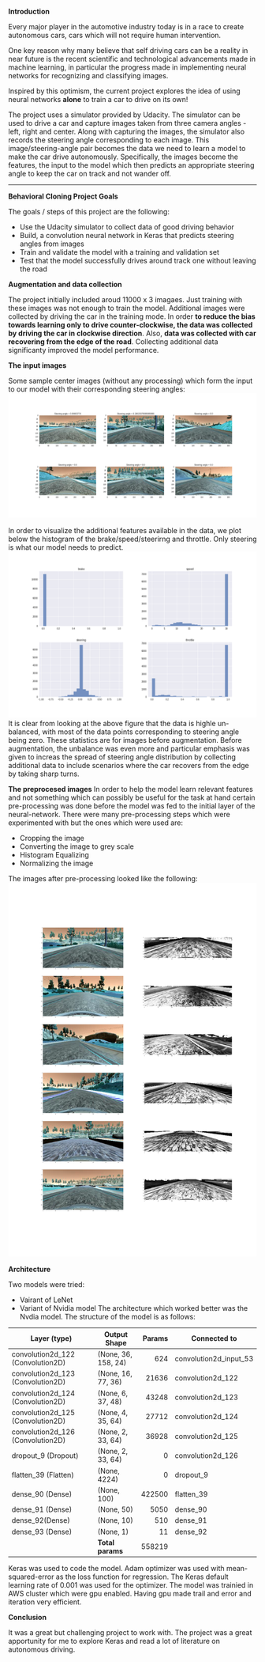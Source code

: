**Introduction**

Every major player in the automotive industry today is in a race to create autonomous cars, cars which will not require human intervention. 

One key reason why many believe that self driving cars can be a reality in near future is the recent scientific and technological advancements made in machine learning, in particular the progress made in implementing neural networks for recognizing and classifying images.

Inspired by this optimism, the current project explores the idea of using neural networks **alone** to train a car to drive on its own!

The project uses a simulator provided by Udacity. The simulator can be used to drive a car and capture images taken from three camera angles - left, right and center. Along with capturing the images, the simulator also records the steering angle corresponding to each image. This image/steering-angle pair becomes the data we need to learn a model to make the car drive autonomously. Specifically, the images become the features, the input to the model which then predicts an appropriate steering angle to keep the car on track and not wander off. 

[//]: # (Image References)

[image1]: ./images_writeup/sample_images.png "Sample Images"
[image2]: ./images_writeup/features_stats.png "Features Stats"
[image3]: ./images_writeup/processed_images.png "Preprocessed Images"

---

**Behavioral Cloning Project Goals**

The goals / steps of this project are the following:
* Use the Udacity simulator to collect data of good driving behavior
* Build, a convolution neural network in Keras that predicts steering angles from images
* Train and validate the model with a training and validation set
* Test that the model successfully drives around track one without leaving the road


**Augmentation and data collection**

The project initially included aroud 11000 x 3 imagaes. Just training with these images was not enough to train the model. Additional images were collected by driving the car in the training mode. In order **to reduce the bias towards learning only to drive counter-clockwise, the data was collected by driving the car in clockwise direction**. Also, **data was collected with car recovering from the edge of the road**. Collecting additional data significanty improved the model performance.   


**The input images**

Some sample center images (without any processing) which form the input to our model with their corresponding steering angles:
![alt text][image1]

In order to visualize the additional features available in the data, we plot below the histogram of the brake/speed/steerirng and throttle. Only steering is what our model needs to predict. 
![alt text][image2]
It is clear from looking at the above figure that the data is highle un-balanced, with most of the data points corresponding to steering angle being zero. These statistics are for images before augmentation. Before augmentation, the unbalance was even more and particular emphasis was given to increas the spread of steering angle distribution by collecting additional data to include scenarios where the car recovers from the edge by taking sharp turns.  

**The preprocesed images**
In order to help the model learn relevant features and not something which can possibly be useful for the task at hand certain pre-processing was done before the model was fed to the initial layer of the neural-network. There were many pre-processing steps which were experimented with but the ones which were used are:
 * Cropping the image
 * Converting the image to grey scale
 * Histogram Equalizing
 * Normalizing the image

The images after pre-processing looked like the following:
![alt text][image3]


**Architecture**

Two models were tried: 
 * Vairant of LeNet
 * Variant of Nvidia model 
The architecture which worked better was the Nvdia model. The structure of the model is as follows:

| Layer (type)                     |Output Shape       |Params  |Connected to           |
|----------------------------------|-------------------|-------:|-----------------------|
|convolution2d_122 (Convolution2D) |(None, 36, 158, 24)|624     |convolution2d_input_53 |
|convolution2d_123 (Convolution2D) |(None, 16, 77, 36) |21636   |convolution2d_122      |
|convolution2d_124 (Convolution2D) |(None, 6, 37, 48)  |43248   |convolution2d_123      |
|convolution2d_125 (Convolution2D) |(None, 4, 35, 64)  |27712   |convolution2d_124      |
|convolution2d_126 (Convolution2D) |(None, 2, 33, 64)  |36928   |convolution2d_125      |
|dropout_9 (Dropout)               |(None, 2, 33, 64)  |0       |convolution2d_126      |
|flatten_39 (Flatten)              |(None, 4224)       |0       |dropout_9              |
|dense_90 (Dense)                  |(None, 100)        |422500  |flatten_39             |
|dense_91 (Dense)                  |(None, 50)         |5050    |dense_90               |
|dense_92(Dense)                   |(None, 10)         |510     |dense_91               |
|dense_93 (Dense)                  |(None, 1)          |11      |dense_92               |
|                                  |**Total params**   |558219  |                       |


Keras was used to code the model. Adam optimizer was used with mean-squared-error as the loss function for regression. The Keras default learning rate of 0.001 was used for the optimizer. The model was trainied in AWS cluster which were gpu enabled. Having gpu made trail and error and iteration very efficient.     

**Conclusion**

It was a great but challenging project to work with. The project was a great apportunity for me to explore Keras and read a lot of literature on autonomous driving. 

